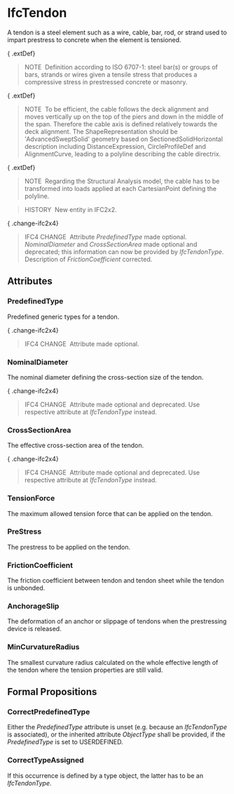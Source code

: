 # IfcTendon

A tendon is a steel element such as a wire, cable, bar, rod, or strand used to impart prestress to concrete when the element is tensioned.

{ .extDef}
> NOTE&nbsp; Definition according to ISO 6707-1: steel bar(s) or groups of bars, strands or wires given a tensile stress that produces a compressive stress in prestressed concrete or masonry.

{ .extDef}
> NOTE&nbsp; To be efficient, the cable follows the deck alignment and moves vertically up on the top of the piers and down in the middle of the span. Therefore the cable axis is defined relatively towards the deck alignment. The ShapeRepresentation should be 'AdvancedSweptSolid' geometry based on SectionedSolidHorizontal description including DistanceExpression, CircleProfileDef and AlignmentCurve, leading to a polyline describing the cable directrix.

{ .extDef}
> NOTE&nbsp; Regarding the Structural Analysis model, the cable has to be transformed into loads applied at each CartesianPoint defining the polyline.

> HISTORY&nbsp; New entity in IFC2x2.

{ .change-ifc2x4}
> IFC4 CHANGE&nbsp; Attribute _PredefinedType_ made optional. _NominalDiameter_ and _CrossSectionArea_ made optional and deprecated; this information can now be provided by _IfcTendonType_. Description of _FrictionCoefficient_ corrected.

## Attributes

### PredefinedType
Predefined generic types for a tendon.

{ .change-ifc2x4}
> IFC4 CHANGE&nbsp; Attribute made optional.

### NominalDiameter
The nominal diameter defining the cross-section size of the tendon.

{ .change-ifc2x4}
> IFC4 CHANGE&nbsp; Attribute made optional and deprecated. Use respective attribute at _IfcTendonType_ instead.

### CrossSectionArea
The effective cross-section area of the tendon.

{ .change-ifc2x4}
> IFC4 CHANGE&nbsp; Attribute made optional and deprecated. Use respective attribute at _IfcTendonType_ instead.

### TensionForce
The maximum allowed tension force that can be applied on the tendon.

### PreStress
The prestress to be applied on the tendon.

### FrictionCoefficient
The friction coefficient between tendon and tendon sheet while the tendon is unbonded.

### AnchorageSlip
The deformation of an anchor or slippage of tendons when the prestressing device is released.

### MinCurvatureRadius
The smallest curvature radius calculated on the whole effective length of the tendon where the tension properties are still valid.

## Formal Propositions

### CorrectPredefinedType
Either the _PredefinedType_ attribute is unset (e.g. because an _IfcTendonType_ is associated), or the inherited attribute _ObjectType_ shall be provided, if the _PredefinedType_ is set to USERDEFINED.

### CorrectTypeAssigned
If this occurrence is defined by a type object, the latter has to be an _IfcTendonType_.
